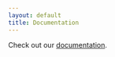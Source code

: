```yaml
---
layout: default
title: Documentation
---
```


Check out our [documentation](/docs/_build/html/index.html).
